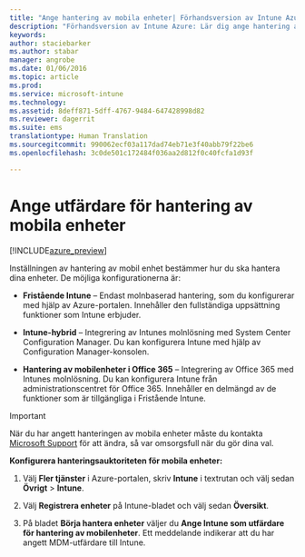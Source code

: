 ```yaml
---
title: "Ange hantering av mobila enheter| Förhandsversion av Intune Azure | Microsoft Docs"
description: "Förhandsversion av Intune Azure: Lär dig ange hantering av mobila enheter i Intune. "
keywords: 
author: staciebarker
ms.author: stabar
manager: angrobe
ms.date: 01/06/2016
ms.topic: article
ms.prod: 
ms.service: microsoft-intune
ms.technology: 
ms.assetid: 8deff871-5dff-4767-9484-647428998d82
ms.reviewer: dagerrit
ms.suite: ems
translationtype: Human Translation
ms.sourcegitcommit: 990062ecf03a117dad74eb71e3f40abb79f22be6
ms.openlocfilehash: 3c0de501c172484f036aa2d812f0c40fcfa1d93f

---
```


# <a name="set-the-mobile-device-management-authority"></a>Ange utfärdare för hantering av mobila enheter 

[!INCLUDE[azure_preview](../includes/azure_preview.md)]

Inställningen av hantering av mobil enhet bestämmer hur du ska hantera dina enheter. De möjliga konfigurationerna är:

- **Fristående Intune** – Endast molnbaserad hantering, som du konfigurerar med hjälp av Azure-portalen. Innehåller den fullständiga uppsättning funktioner som Intune erbjuder.

- **Intune-hybrid** – Integrering av Intunes molnlösning med System Center Configuration Manager. Du kan konfigurera Intune med hjälp av Configuration Manager-konsolen.

- **Hantering av mobilenheter i Office 365** – Integrering av Office 365 med Intunes molnlösning. Du kan konfigurera Intune från administrationscentret för Office 365. Innehåller en delmängd av de funktioner som är tillgängliga i Fristående Intune.

>[!IMPORTANT]
>När du har angett hanteringen av mobila enheter måste du kontakta [Microsoft Support](https://docs.microsoft.com/intune/troubleshoot/how-to-get-support-for-microsoft-intune) för att ändra, så var omsorgsfull när du gör dina val.

**Konfigurera hanteringsauktoriteten för mobila enheter:**

1. Välj **Fler tjänster** i Azure-portalen, skriv **Intune** i textrutan och välj sedan **Övrigt** > **Intune**.

2. Välj **Registrera enheter** på Intune-bladet och välj sedan **Översikt**.

3. På bladet **Börja hantera enheter** väljer du **Ange Intune som utfärdare för hantering av mobilenheter**. Ett meddelande indikerar att du har angett MDM-utfärdare till Intune.



<!--HONumber=Feb17_HO1-->


